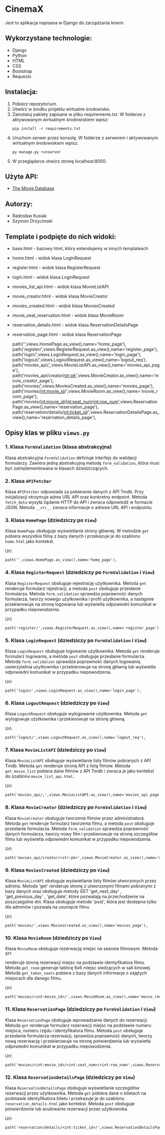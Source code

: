 # CinemaX

Jest to aplikacja napisana w Django do zarządzania kinem.

## Wykorzystane technologie:
- Django
- Python
- HTML
- CSS
- Bootstrap
- Requests

## Instalacja:
1. Pobierz repozytorium.
2. Utwórz w środku projektu wirtualne środowisko.
3. Zainstaluj pakiety zapisane w pliku requirements.txt. W folderze z aktywowanym wirtualnym środowiskiem wpisz:
   ```
   pip install -r requirements.txt
   ```
4. Uruchom serwer przez konsolę. W folderze z serwerem i aktywowanym wirtualnym środowiskiem wpisz:
   ```
   py manage.py runserver
   ```
5. W przeglądarce otwórz stronę localhost:8000.

## Użyte API: 
- [The Movie Database](https://www.themoviedb.org/)

## Autorzy:
- Radosław Kusiak
- Szymon Drzycimski

## Template i podpięte do nich widoki:
- base.html - bazowy html, który extendujemy w innych templateach
- home.html - widok klasa LoginRequest
- register.html - widok klasa RegisterRequest
- login.html - widok klasa LoginRequest
- movies_list_api.html - widok klasa MovieListAPI
- movie_creator.html - widok klasa MovieCreator
- movies_created.html - widok klasa MoviesCreated
- movie_seat_reservation.html - widok klasa MovieRoom
- reservation_details.html - widok klasa ReservationDetailsPage
- reservation_page.html - widok klasa ReservationPage


  path('',views.HomePage.as_view(),name='home_page'),
    path('register/',views.RegisterRequest.as_view(),name='register_page'),
    path('login/',views.LoginRequest.as_view(),name='login_page'),
    path('logout/',views.LogoutRequest.as_view(),name='logout_req'),
    path('movies_api/,',views.MovieListAPI.as_view(),name='movies_api_page'),
    path('movies_api/creator/<str:pk>',views.MovieCreator.as_view(),name='movie_creator_page'),
    path('movies/',views.MoviesCreated.as_view(),name='movies_page'),
    path('movies/<int:movie_id>/',views.MovieRoom.as_view(),name='movie_room_page'),
    path('movies/<int:movie_id>/<int:seat_num>/<int:row_num>',views.ReservationPage.as_view(),name='reservation_page'),
    path('reservation/details/<int:ticket_id>/',views.ReservationDetailsPage.as_view(),name='reservation_details_page'),

## Opisy klas w pliku `views.py`

### 1. Klasa `FormValidation` (klasa abstrakcyjna)

Klasa abstrakcyjna `FormValidation` definiuje interfejs do walidacji formularzy. Zawiera jedną abstrakcyjną metodę `form_validation`, która musi być zaimplementowana w klasach dziedziczących.

### 2. Klasa `APIFetcher`

Klasa `APIFetcher` odpowiada za pobieranie danych z API Tmdb. Przy inicjalizacji otrzymuje adres URL API oraz konkretny endpoint. Metoda `fetch_data` wysyła żądanie HTTP do API i zwraca odpowiedź w formacie JSON. Metoda `__str__` zwraca informacje o adresie URL API i endpointu.

### 3. Klasa `HomePage` (dziedziczy po `View`)

Klasa `HomePage` obsługuje wyświetlanie strony głównej. W metodzie `get` pobiera wszystkie filmy z bazy danych i przekazuje je do szablonu `home.html` jako kontekst.

Url:
```
path('',views.HomePage.as_view(),name='home_page'),
```
### 4. Klasa `RegisterRequest` (dziedziczy po `FormValidation` i `View`)

Klasa `RegisterRequest` obsługuje rejestrację użytkownika. Metoda `get` renderuje formularz rejestracji, a metoda `post` obsługuje przesłanie formularza. Metoda `form_validation` sprawdza poprawność danych formularza, tworzy nowego użytkownika i profil użytkownika, a następnie przekierowuje na stronę logowania lub wyświetla odpowiedni komunikat w przypadku niepowodzenia.

Url:
```
path('register/',views.RegisterRequest.as_view(),name='register_page'),
```
### 5. Klasa `LoginRequest` (dziedziczy po `FormValidation` i `View`)

Klasa `LoginRequest` obsługuje logowanie użytkownika. Metoda `get` renderuje formularz logowania, a metoda `post` obsługuje przesłanie formularza. Metoda `form_validation` sprawdza poprawność danych logowania, uwierzytelnia użytkownika i przekierowuje na stronę główną lub wyświetla odpowiedni komunikat w przypadku niepowodzenia.

Url:
```
path('login/',views.LoginRequest.as_view(),name='login_page'),
```
### 6. Klasa `LogoutRequest` (dziedziczy po `View`)

Klasa `LogoutRequest` obsługuje wylogowanie użytkownika. Metoda `get` wylogowuje użytkownika i przekierowuje na stronę główną.

Url:
```
path('logout/',views.LogoutRequest.as_view(),name='logout_req'),
```
### 7. Klasa `MovieListAPI` (dziedziczy po `View`)

Klasa `MovieListAPI` obsługuje wyświetlanie listy filmów pobranych z API Tmdb. Metoda `get` renderuje stronę API z listą filmów. Metoda `get_movie_list` pobiera dane filmów z API Tmdb i zwraca je jako kontekst do szablonu `movie_list_api.html`.

Url:
```
path('movies_api/,',views.MovieListAPI.as_view(),name='movies_api_page'),
```
### 8. Klasa `MovieCreator` (dziedziczy po `FormValidation` i `View`)

Klasa `MovieCreator` obsługuje tworzenie filmów przez administratora. Metoda `get` renderuje formularz tworzenia filmu, a metoda `post` obsługuje przesłanie formularza. Metoda `form_validation` sprawdza poprawność danych formularza, tworzy nowy film i przekierowuje na stronę szczegółów filmu lub wyświetla odpowiedni komunikat w przypadku niepowodzenia.

Url:
```
path('movies_api/creator/<str:pk>',views.MovieCreator.as_view(),name='movie_creator_page'),
```
### 9. Klasa `MoviesCreated` (dziedziczy po `View`)

Klasa `MovieListAPI` obsługuje wyświetlanie listy filmów utworzonych przez admina. Metoda 'get' renderuje stronę z utworzonymi filmami pobranymi z bazy danych oraz obsługuje metody GET 'get_next_day' , 'get_previous_day' , 'get_date', które pozwalają na przechodzenie na poszczególne dni. Klasa obsługuje metode 'post', która jest dostepna tylko dla adminów i pozwala na usunięcie filmu

Url:
```
path('movies/',views.MoviesCreated.as_view(),name='movies_page'),
```
### 10. Klasa `MovieRoom` (dziedziczy po `View`)

Klasa `MovieRoom` obsługuje rezerwację miejsc na seansie filmowym. Metoda `get`

 renderuje stronę rezerwacji miejsc na podstawie identyfikatora filmu. Metoda `get_room` generuje tablicę 6x6 miejsc siedzących w sali kinowej. Metoda `get_taken_seats` pobiera z bazy danych informacje o zajętych miejscach dla danego filmu.

Url:
```
path('movies/<int:movie_id>/',views.MovieRoom.as_view(),name='movie_room_page'),
```
### 11. Klasa `ReservationPage` (dziedziczy po `FormValidation` i `View`)

Klasa `ReservationPage` obsługuje wprowadzanie danych do rezerwacji. Metoda `get` renderuje formularz rezerwacji miejsc na podstawie numeru miejsca, numeru rzędu i identyfikatora filmu. Metoda `post` obsługuje przesłanie formularza rezerwacji, sprawdza poprawność danych, tworzy nową rezerwację i przekierowuje na stronę potwierdzenia lub wyświetla odpowiedni komunikat w przypadku niepowodzenia.

Url:
```
path('movies/<int:movie_id>/<int:seat_num>/<int:row_num>',views.ReservationPage.as_view(),name='reservation_page'),
```
### 12. Klasa `ReservationDetailsPage` (dziedziczy po `View`)

Klasa `ReservationDetailsPage` obsługuje wyświetlanie szczegółów rezerwacji przez użytkownika. Metoda `get` pobiera dane o biletach na podstawie identyfikatora biletu i przekazuje je do szablonu `reservation_details.html` jako kontekst. Metoda `post` obsługuje potwierdzenie lub anulowanie rezerwacji przez użytkownika.

Url:
```
path('reservation/details/<int:ticket_id>/',views.ReservationDetailsPage.as_view(),name='reservation_details_page'),
```